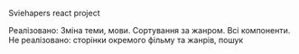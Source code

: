 Sviehapers react project

Реалізовано: Зміна теми, мови. Сортування за жанром. Всі компоненти.
Не реалізовано: сторінки окремого фільму та жанрів, пошук